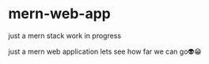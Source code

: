 # mern-web-app
just a mern stack work in progress

<p>just a mern web application lets see how far we can go👽😁</>
